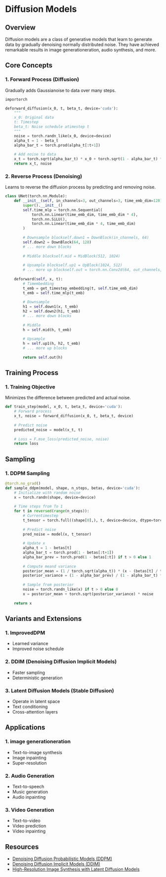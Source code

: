 ﻿# Diffusion Models

## Overview
Diffusion models are a class of generative models that learn to generate data by gradually denoising normally distributed noise. They have achieved remarkable results in image generationeration, audio synthesis, and more.

## Core Concepts

### 1. Forward Process (Diffusion)
Gradually adds Gaussianoise to data over many steps.

```python
importorch

deforward_diffusion(x_0, t, beta_t, device='cuda'):
    """
    x_0: Original data
    t: Timestep
    beta_t: Noise schedule atimestep t
    """
    noise = torch.randn_like(x_0, device=device)
    alpha_t = 1 - beta_t
    alpha_bar_t = torch.prod(alpha_t[:t+1])
    
    # Add noise to data
    x_t = torch.sqrt(alpha_bar_t) * x_0 + torch.sqrt(1 - alpha_bar_t) * noise
    return x_t, noise
```

### 2. Reverse Process (Denoising)
Learns to reverse the diffusion process by predicting and removing noise.

```python
class UNet(torch.nn.Module):
    def __init__(self, in_channels=3, out_channels=3, time_emb_dim=128):
        super().__init__()
        self.time_mlp = torch.nn.Sequential(
            torch.nn.Linear(time_emb_dim, time_emb_dim * 4),
            torch.nn.SiLU(),
            torch.nn.Linear(time_emb_dim * 4, time_emb_dim)
        )
        
        # Downsample blockself.down1 = DownBlock(in_channels, 64)
        self.down2 = DownBlock(64, 128)
        # ... more down blocks
        
        # Middle blockself.mid = MidBlock(512, 1024)
        
        # Upsample blockself.up1 = UpBlock(1024, 512)
        # ... more up blockself.out = torch.nn.Conv2d(64, out_channels, kernel_size=3, padding=1)
    
    deforward(self, x, t):
        # Timembedding
        t_emb = get_timestep_embedding(t, self.time_emb_dim)
        t_emb = self.time_mlp(t_emb)
        
        # Downsample
        h1 = self.down1(x, t_emb)
        h2 = self.down2(h1, t_emb)
        # ... more down blocks
        
        # Middle
        h = self.mid(h, t_emb)
        
        # Upsample
        h = self.up1(h, h2, t_emb)
        # ... more up blocks
        
        return self.out(h)
```

## Training Process

### 1. Training Objective
Minimizes the difference between predicted and actual noise.

```python
def train_step(model, x_0, t, beta_t, device='cuda'):
    # Forward process
    x_t, noise = forward_diffusion(x_0, t, beta_t, device)
    
    # Predict noise
    predicted_noise = model(x_t, t)
    
    # Loss = F.mse_loss(predicted_noise, noise)
    return loss
```

## Sampling

### 1. DDPM Sampling
```python
@torch.no_grad()
def sample_ddpm(model, shape, n_steps, betas, device='cuda'):
    # Initialize with random noise
    x = torch.randn(shape, device=device)
    
    # Time steps from To 1
    for t in reversed(range(n_steps)):
        # Currentimestep
        t_tensor = torch.full((shape[0],), t, device=device, dtype=torch.long)
        
        # Predict noise
        pred_noise = model(x, t_tensor)
        
        # Update x
        alpha_t = 1 - betas[t]
        alpha_bar_t = torch.prod(1 - betas[:t+1])
        alpha_bar_prev = torch.prod(1 - betas[:t]) if t > 0 else 1
        
        # Compute meand variance
        posterior_mean = (1 / torch.sqrt(alpha_t)) * (x - (betas[t] / torch.sqrt(1 - alpha_bar_t)) * pred_noise)
        posterior_variance = (1 - alpha_bar_prev) / (1 - alpha_bar_t) * betas[t]
        
        # Sample from posterior
        noise = torch.randn_like(x) if t > 0 else 0
        x = posterior_mean + torch.sqrt(posterior_variance) * noise
    
    return x
```

## Variants and Extensions

### 1. ImprovedDPM
- Learned variance
- Improved noise schedule

### 2. DDIM (Denoising Diffusion Implicit Models)
- Faster sampling
- Deterministic generation

### 3. Latent Diffusion Models (Stable Diffusion)
- Operate in latent space
- Text conditioning
- Cross-attention layers

## Applications

### 1. image generationeration
- Text-to-image synthesis
- Image inpainting
- Super-resolution

### 2. Audio Generation
- Text-to-speech
- Music generation
- Audio inpainting

### 3. Video Generation
- Text-to-video
- Video prediction
- Video inpainting

## Resources
- [Denoising Diffusion Probabilistic Models (DDPM)](https://arxiv.org/abs/2006.11239)
- [Denoising Diffusion Implicit Models (DDIM)](https://arxiv.org/abs/2010.02502)
- [High-Resolution Image Synthesis with Latent Diffusion Models](https://arxiv.org/abs/2112.10752)
